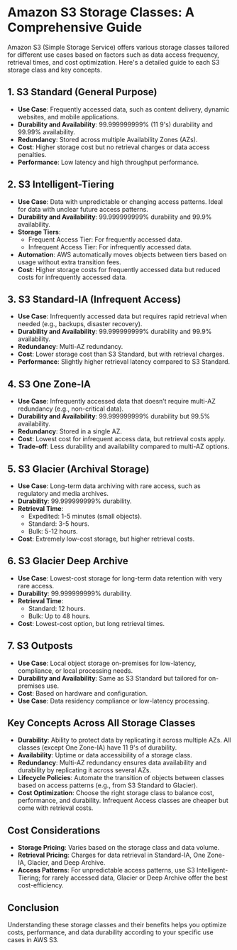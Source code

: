 # Amazon S3 Storage Classes: A Comprehensive Guide

Amazon S3 (Simple Storage Service) offers various storage classes tailored for different use cases based on factors such as data access frequency, retrieval times, and cost optimization. Here's a detailed guide to each S3 storage class and key concepts.

## 1. S3 Standard (General Purpose)
- **Use Case**: Frequently accessed data, such as content delivery, dynamic websites, and mobile applications.
- **Durability and Availability**: 99.999999999% (11 9's) durability and 99.99% availability.
- **Redundancy**: Stored across multiple Availability Zones (AZs).
- **Cost**: Higher storage cost but no retrieval charges or data access penalties.
- **Performance**: Low latency and high throughput performance.

## 2. S3 Intelligent-Tiering
- **Use Case**: Data with unpredictable or changing access patterns. Ideal for data with unclear future access patterns.
- **Durability and Availability**: 99.999999999% durability and 99.9% availability.
- **Storage Tiers**:
  - Frequent Access Tier: For frequently accessed data.
  - Infrequent Access Tier: For infrequently accessed data.
- **Automation**: AWS automatically moves objects between tiers based on usage without extra transition fees.
- **Cost**: Higher storage costs for frequently accessed data but reduced costs for infrequently accessed data.

## 3. S3 Standard-IA (Infrequent Access)
- **Use Case**: Infrequently accessed data but requires rapid retrieval when needed (e.g., backups, disaster recovery).
- **Durability and Availability**: 99.999999999% durability and 99.9% availability.
- **Redundancy**: Multi-AZ redundancy.
- **Cost**: Lower storage cost than S3 Standard, but with retrieval charges.
- **Performance**: Slightly higher retrieval latency compared to S3 Standard.

## 4. S3 One Zone-IA
- **Use Case**: Infrequently accessed data that doesn’t require multi-AZ redundancy (e.g., non-critical data).
- **Durability and Availability**: 99.999999999% durability but 99.5% availability.
- **Redundancy**: Stored in a single AZ.
- **Cost**: Lowest cost for infrequent access data, but retrieval costs apply.
- **Trade-off**: Less durability and availability compared to multi-AZ options.

## 5. S3 Glacier (Archival Storage)
- **Use Case**: Long-term data archiving with rare access, such as regulatory and media archives.
- **Durability**: 99.999999999% durability.
- **Retrieval Time**:
  - Expedited: 1-5 minutes (small objects).
  - Standard: 3-5 hours.
  - Bulk: 5-12 hours.
- **Cost**: Extremely low-cost storage, but higher retrieval costs.

## 6. S3 Glacier Deep Archive
- **Use Case**: Lowest-cost storage for long-term data retention with very rare access.
- **Durability**: 99.999999999% durability.
- **Retrieval Time**:
  - Standard: 12 hours.
  - Bulk: Up to 48 hours.
- **Cost**: Lowest-cost option, but long retrieval times.

## 7. S3 Outposts
- **Use Case**: Local object storage on-premises for low-latency, compliance, or local processing needs.
- **Durability and Availability**: Same as S3 Standard but tailored for on-premises use.
- **Cost**: Based on hardware and configuration.
- **Use Case**: Data residency compliance or low-latency processing.

## Key Concepts Across All Storage Classes
- **Durability**: Ability to protect data by replicating it across multiple AZs. All classes (except One Zone-IA) have 11 9's of durability.
- **Availability**: Uptime or data accessibility of a storage class.
- **Redundancy**: Multi-AZ redundancy ensures data availability and durability by replicating it across several AZs.
- **Lifecycle Policies**: Automate the transition of objects between classes based on access patterns (e.g., from S3 Standard to Glacier).
- **Cost Optimization**: Choose the right storage class to balance cost, performance, and durability. Infrequent Access classes are cheaper but come with retrieval costs.

## Cost Considerations
- **Storage Pricing**: Varies based on the storage class and data volume.
- **Retrieval Pricing**: Charges for data retrieval in Standard-IA, One Zone-IA, Glacier, and Deep Archive.
- **Access Patterns**: For unpredictable access patterns, use S3 Intelligent-Tiering; for rarely accessed data, Glacier or Deep Archive offer the best cost-efficiency.

## Conclusion
Understanding these storage classes and their benefits helps you optimize costs, performance, and data durability according to your specific use cases in AWS S3.

